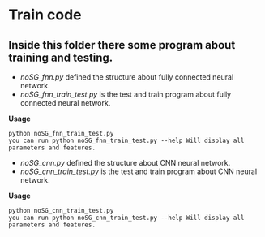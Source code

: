 # Train code
## Inside this folder there some program about training and testing.
* *noSG_fnn.py* defined the structure about fully connected neural network.
* *noSG_fnn_train_test.py* is the test and train program about fully connected neural network.

**Usage**
```
python noSG_fnn_train_test.py
you can run python noSG_fnn_train_test.py --help Will display all parameters and features.
```
* *noSG_cnn.py* defined the structure about CNN neural network.
* *noSG_cnn_train_test.py* is the test and train program about CNN neural network.

**Usage**
```
python noSG_cnn_train_test.py
you can run python noSG_cnn_train_test.py --help Will display all parameters and features.
```


